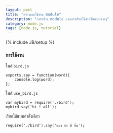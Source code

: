 ```yaml
---
layout: post
title: "สร้างและใช้งาน module"
description: "การสร้าง module และการเรียกใช้งานในแบบต่างๆ"
category: node.js
tags: [node.js, tutorial]
---
```

{% include JB/setup %}

### การใช้งาน

ไพล์ `bird.js`

	exports.say = function(word){
		console.log(word);
	};


ไพล์ `use_bird.js`

	var mybird = require('./bird');
	mybird.say('hi ! all');


เรียกใช้แบบคำสั่งเดียว

	require('./bird').say('แมง บ่ะ ดี กิ๋น');
	
